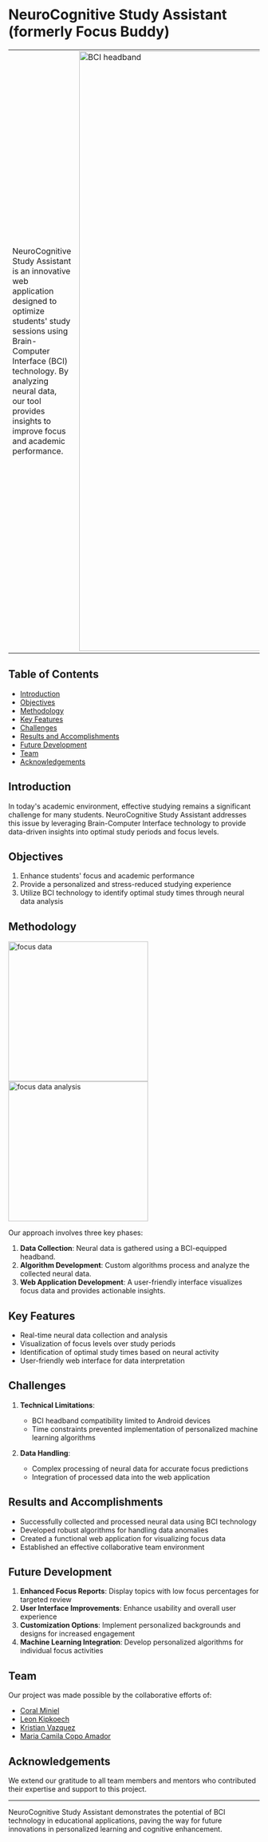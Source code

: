 # NeuroCognitive Study Assistant (formerly Focus Buddy)

<table>

  <tr>
    <td>
      NeuroCognitive Study Assistant is an innovative web application designed to optimize students' study sessions using Brain-Computer Interface (BCI) technology. By analyzing neural data, our tool provides insights to improve focus and academic performance.
    </td>
     <td>
      <img src="https://github.com/user-attachments/assets/cb1ef702-79ad-49e0-bc37-76cb9066b5fc" alt="BCI headband" width="1200px">
    </td>
  </tr>

</table>

## Table of Contents

- [Introduction](#introduction)
- [Objectives](#objectives)
- [Methodology](#methodology)
- [Key Features](#key-features)
- [Challenges](#challenges)
- [Results and Accomplishments](#results-and-accomplishments)
- [Future Development](#future-development)
- [Team](#team)
- [Acknowledgements](#acknowledgements)

## Introduction

In today's academic environment, effective studying remains a significant challenge for many students. NeuroCognitive Study Assistant addresses this issue by leveraging Brain-Computer Interface technology to provide data-driven insights into optimal study periods and focus levels.

## Objectives

1. Enhance students' focus and academic performance
2. Provide a personalized and stress-reduced studying experience
3. Utilize BCI technology to identify optimal study times through neural data analysis

## Methodology
  <img src="https://github.com/user-attachments/assets/5c53e5fb-2de0-4653-87ba-a7bf6f8ad7ec" alt="focus data" height="280px">
  <img src="https://github.com/user-attachments/assets/d3fa6198-4d21-47c4-92fb-8cc238f3b383" alt="focus data analysis" height="280px">

Our approach involves three key phases:

1. **Data Collection**: Neural data is gathered using a BCI-equipped headband.
2. **Algorithm Development**: Custom algorithms process and analyze the collected neural data.
3. **Web Application Development**: A user-friendly interface visualizes focus data and provides actionable insights.

## Key Features

- Real-time neural data collection and analysis
- Visualization of focus levels over study periods
- Identification of optimal study times based on neural activity
- User-friendly web interface for data interpretation

## Challenges

1. **Technical Limitations**: 
   - BCI headband compatibility limited to Android devices
   - Time constraints prevented implementation of personalized machine learning algorithms

2. **Data Handling**: 
   - Complex processing of neural data for accurate focus predictions
   - Integration of processed data into the web application

## Results and Accomplishments

- Successfully collected and processed neural data using BCI technology
- Developed robust algorithms for handling data anomalies
- Created a functional web application for visualizing focus data
- Established an effective collaborative team environment

## Future Development

1. **Enhanced Focus Reports**: Display topics with low focus percentages for targeted review
2. **User Interface Improvements**: Enhance usability and overall user experience
3. **Customization Options**: Implement personalized backgrounds and designs for increased engagement
4. **Machine Learning Integration**: Develop personalized algorithms for individual focus activities

## Team

Our project was made possible by the collaborative efforts of:
- [Coral Miniel](https://www.linkedin.com/in/coral-miniel-17329218b/)
- [Leon Kipkoech](https://www.linkedin.com/in/leonkoech/)
- [Kristian Vazquez](https://www.linkedin.com/in/kristian-vazquez-0329b4244/)
- [Maria Camila Copo Amador](https://www.linkedin.com/in/camicopoa/)

## Acknowledgements

We extend our gratitude to all team members and mentors who contributed their expertise and support to this project.

---

NeuroCognitive Study Assistant demonstrates the potential of BCI technology in educational applications, paving the way for future innovations in personalized learning and cognitive enhancement.
